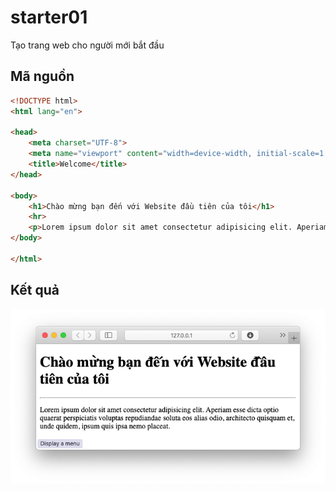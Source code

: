 # starter01
Tạo trang web cho người mới bắt đầu

## Mã nguồn
```html
<!DOCTYPE html>
<html lang="en">

<head>
    <meta charset="UTF-8">
    <meta name="viewport" content="width=device-width, initial-scale=1.0">
    <title>Welcome</title>
</head>

<body>
    <h1>Chào mừng bạn đến với Website đầu tiên của tôi</h1>
    <hr>
    <p>Lorem ipsum dolor sit amet consectetur adipisicing elit. Aperiam esse dicta optio quaerat perspiciatis voluptas repudiandae soluta eos alias odio, architecto quisquam et, unde quidem, ipsum quis ipsa nemo placeat.</p>
</body>

</html>
```
## Kết quả
![Kết quả](screenshots/s1.png)
